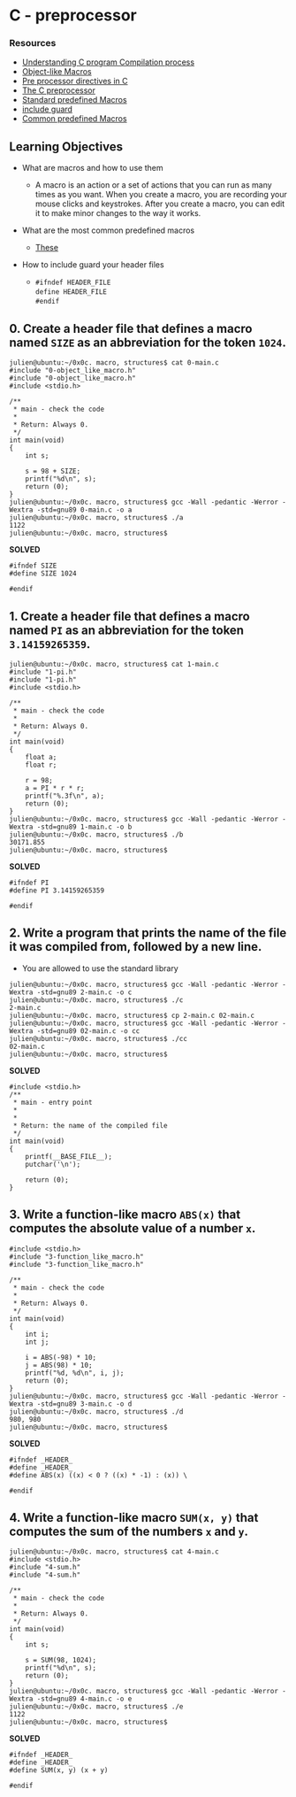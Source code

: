 # C - preprocessor
### Resources
* [Understanding C program Compilation process](https://intranet.hbtn.io/rltoken/YExZqwaYLppKtBK4Hr8Iyw)
* [Object-like Macros](https://intranet.hbtn.io/rltoken/YNfygjrLQsvIHp6fKY1CjA)
* [Pre processor directives in C](https://intranet.hbtn.io/rltoken/UwGCIuJ59QfBvL1qceYLwQ)
* [The C preprocessor](https://intranet.hbtn.io/rltoken/AshKZEhWCXUi7gHtOweOwQ)
* [Standard predefined Macros](https://intranet.hbtn.io/rltoken/efZkS0ixSSw5sKvEoBPlFA)
* [include guard](https://intranet.hbtn.io/rltoken/X5wONSZbaYNg_7KTIRarFA)
* [Common predefined Macros](https://intranet.hbtn.io/rltoken/RTJL9iYjkXCAX1czVTthKw)
## Learning Objectives
* What are macros and how to use them
	* A macro is an action or a set of actions that you can run as many times as you want. When you create a macro, you are recording your mouse clicks and keystrokes. After you create a macro, you can edit it to make minor changes to the way it works.<br />

* What are the most common predefined macros
	* [These](https://gcc.gnu.org/onlinedocs/cpp/Common-Predefined-Macros.html)<br />

* How to include guard your header files
	* `#ifndef HEADER_FILE`<br /> `define HEADER_FILE`<br /> `#endif`
## 0. Create a header file that defines a macro named `SIZE` as an abbreviation for the token `1024`.
```
julien@ubuntu:~/0x0c. macro, structures$ cat 0-main.c
#include "0-object_like_macro.h"
#include "0-object_like_macro.h"
#include <stdio.h>

/**
 * main - check the code
 *
 * Return: Always 0.
 */
int main(void)
{
    int s;

    s = 98 + SIZE;
    printf("%d\n", s);
    return (0);
}
julien@ubuntu:~/0x0c. macro, structures$ gcc -Wall -pedantic -Werror -Wextra -std=gnu89 0-main.c -o a
julien@ubuntu:~/0x0c. macro, structures$ ./a 
1122
julien@ubuntu:~/0x0c. macro, structures$ 
```
**SOLVED**
```
#ifndef SIZE
#define SIZE 1024

#endif
```
## 1. Create a header file that defines a macro named `PI` as an abbreviation for the token `3.14159265359`.
```
julien@ubuntu:~/0x0c. macro, structures$ cat 1-main.c
#include "1-pi.h"
#include "1-pi.h"
#include <stdio.h>

/**
 * main - check the code
 *
 * Return: Always 0.
 */
int main(void)
{
    float a;
    float r;

    r = 98;
    a = PI * r * r;
    printf("%.3f\n", a);
    return (0);
}
julien@ubuntu:~/0x0c. macro, structures$ gcc -Wall -pedantic -Werror -Wextra -std=gnu89 1-main.c -o b
julien@ubuntu:~/0x0c. macro, structures$ ./b
30171.855
julien@ubuntu:~/0x0c. macro, structures$ 
```
**SOLVED**
```
#ifndef PI
#define PI 3.14159265359

#endif
```
## 2. Write a program that prints the name of the file it was compiled from, followed by a new line.

* You are allowed to use the standard library
```
julien@ubuntu:~/0x0c. macro, structures$ gcc -Wall -pedantic -Werror -Wextra -std=gnu89 2-main.c -o c
julien@ubuntu:~/0x0c. macro, structures$ ./c 
2-main.c
julien@ubuntu:~/0x0c. macro, structures$ cp 2-main.c 02-main.c
julien@ubuntu:~/0x0c. macro, structures$ gcc -Wall -pedantic -Werror -Wextra -std=gnu89 02-main.c -o cc
julien@ubuntu:~/0x0c. macro, structures$ ./cc
02-main.c
julien@ubuntu:~/0x0c. macro, structures$ 
```
**SOLVED**
```
#include <stdio.h>
/**
 * main - entry point
 *
 *
 * Return: the name of the compiled file
 */
int main(void)
{
	printf(__BASE_FILE__);
	putchar('\n');

	return (0);
}
```
## 3. Write a function-like macro `ABS(x)` that computes the absolute value of a number `x`.
```
#include <stdio.h>
#include "3-function_like_macro.h"
#include "3-function_like_macro.h"

/**
 * main - check the code
 *
 * Return: Always 0.
 */
int main(void)
{
    int i;
    int j;

    i = ABS(-98) * 10;
    j = ABS(98) * 10;
    printf("%d, %d\n", i, j);
    return (0);
}
julien@ubuntu:~/0x0c. macro, structures$ gcc -Wall -pedantic -Werror -Wextra -std=gnu89 3-main.c -o d
julien@ubuntu:~/0x0c. macro, structures$ ./d 
980, 980
julien@ubuntu:~/0x0c. macro, structures$ 
```
**SOLVED**
```
#ifndef _HEADER_
#define _HEADER_
#define ABS(x) ((x) < 0 ? ((x) * -1) : (x)) \

#endif
```
## 4. Write a function-like macro `SUM(x, y)` that computes the sum of the numbers `x` and `y`.
```
julien@ubuntu:~/0x0c. macro, structures$ cat 4-main.c
#include <stdio.h>
#include "4-sum.h"
#include "4-sum.h"

/**
 * main - check the code
 *
 * Return: Always 0.
 */
int main(void)
{
    int s;

    s = SUM(98, 1024);
    printf("%d\n", s);
    return (0);
}
julien@ubuntu:~/0x0c. macro, structures$ gcc -Wall -pedantic -Werror -Wextra -std=gnu89 4-main.c -o e
julien@ubuntu:~/0x0c. macro, structures$ ./e 
1122
julien@ubuntu:~/0x0c. macro, structures$ 
```
**SOLVED**
```
#ifndef _HEADER_
#define _HEADER_
#define SUM(x, y) (x + y)

#endif
```

